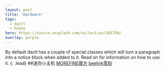```yaml
---
layout: post
title: 'Hardware'
tags:
  - dactl
  - howto
hero: https://source.unsplash.com/collection/345758/
overlay: purple
---
```


By default dactl has a couple of special classes which will turn a paragraph into a notice block when added to it. Read on for information on how to use it.
{: .lead}
##迷你小主机
[MOREFINE摩方](http://www.imorefine.com/)
[beelink零刻](https://www.bee-link.cn/)
